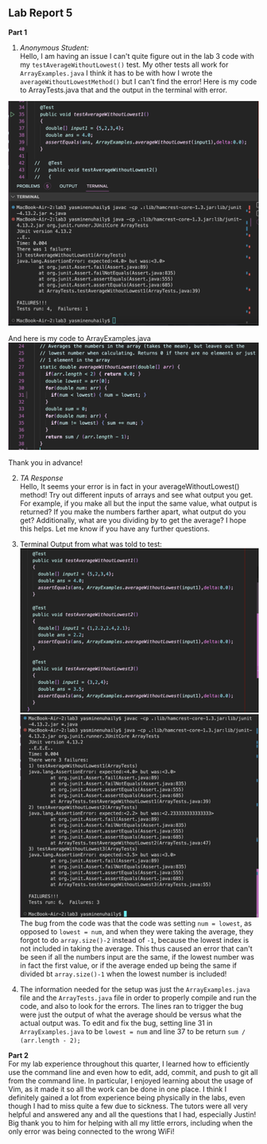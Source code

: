 ## Lab Report 5 <br>

**Part 1** <br>
1. *Anonymous Student:* <br>
Hello, I am having an issue I can't quite figure out in the lab 3 code with my `testAverageWithoutLowest()` test. My other tests all work for `ArrayExamples.java` I think it has to be with how I wrote the `averageWithoutLowestMethod()` but I can't find the error!
Here is my code to ArrayTests.java that and the output in the terminal with error. <br>

![Image](errorArrayTests.png) <br>

And here is my code to ArrayExamples.java
![Image](arrayExamplesError.png) <br>

Thank you in advance! <br>

2. *TA Response* <br>
Hello, It seems your error is in fact in your averageWithoutLowest() method! Try out different inputs of arrays and see what output you get. For example, if you make all but the input the same value, what output is returned? If you make the numbers farther apart, what output do you get? Additionally, what are you dividing by to get the average? I hope this helps. Let me know if you have any further questions.

3. Terminal Output from what was told to test: <br>
![Image](codeOutput.png) <br>
![Image](terminalOutput.png) <br>
The bug from the code was that the code was setting `num = lowest`, as opposed to `lowest = num`, and when they were taking the average, they forgot to do `array.size()-2` instead of `-1`, because the lowest index is not included in taking the average. This thus caused an error that can't be seen if all the numbers input are the same, if the lowest number was in fact the first value, or if the average ended up being the same if divided bt `array.size()-1` when the lowest number is included!

4. The information needed for the setup was just the `ArrayExamples.java` file and the `ArrayTests.java` file in order to properly compile and run the code, and also to look for the errors. The lines ran to trigger the bug were just the output of what the average should be versus what the actual output was. To edit and fix the bug, setting line 31 in `ArrayExamples.java` to be `lowest = num` and line 37 to be return `sum / (arr.length - 2);`

**Part 2** <br>
For my lab experience throughout this quarter, I learned how to efficiently use the command line and even how to edit, add, commit, and push to git all from the command line. In particular, I enjoyed learning about the usage of Vim, as it made it so all the work can be done in one place. I think I definitely gained a lot from experience being physically in the labs, even though I had to miss quite a few due to sickness. The tutors were all very helpful and answered any and all the questions that I had, especially Justin! Big thank you to him for helping with all my little errors, including when the only error was being connected to the wrong WiFi!

